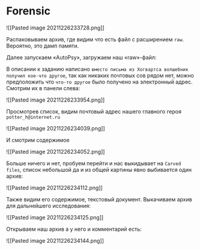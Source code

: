 # Forensic

![[Pasted image 20211226233728.png]]

Распаковываем архив, где видим что есть файл с расширением `raw`. Вероятно, это дамп памяти.

Далее запускаем «AutoPsy», загружаем наш «raw»-файл:

В описании к заданию написано `вместо письма из Хогвартса волшебник получил кое-что другое`, так как никаких почтовых сов рядом нет, можно предположить что `что-то другое` было получено на электронный адрес. Смотрим их в панели слева:

![[Pasted image 20211226233954.png]]

Просмотрев список, видим почтовый адрес нашего главного героя `potter_h@internet.ru`

![[Pasted image 20211226234039.png]]

И смотрим содержимое

![[Pasted image 20211226234052.png]]

Больше ничего и нет, пробуем перейти и нас выкидывает на `Carved files`, список небольшой да и из общей картины явно выбивается один архив:

![[Pasted image 20211226234112.png]]

Также видим его содержимое, текстовый документ. Выкачиваем архив для дальнейшего исследования:

![[Pasted image 20211226234125.png]]

Открываем наш архив а у него и комментарий есть:

![[Pasted image 20211226234144.png]]